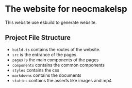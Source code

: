 # The website for neocmakelsp

This website use esbuild to generate website.

## Project File Structure

- `build.ts` contains the routes of the website.
- `src` is the entrance of the pages.
- `pages` is the main components of the pages
- `components` contains the common components
- `styles` contains the css
- `markdowns` contains the documents
- `statics` contains the asserts like images and mp4
